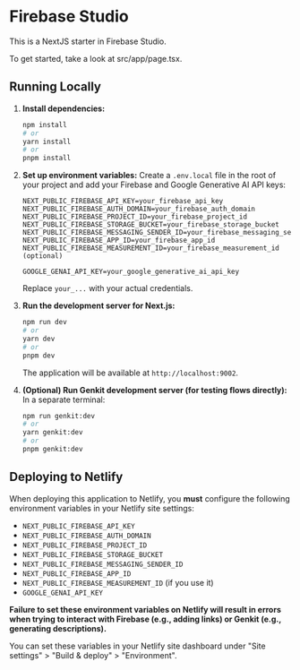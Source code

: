 # Firebase Studio

This is a NextJS starter in Firebase Studio.

To get started, take a look at src/app/page.tsx.

## Running Locally

1.  **Install dependencies:**
    ```bash
    npm install
    # or
    yarn install
    # or
    pnpm install
    ```

2.  **Set up environment variables:**
    Create a `.env.local` file in the root of your project and add your Firebase and Google Generative AI API keys:
    ```env
    NEXT_PUBLIC_FIREBASE_API_KEY=your_firebase_api_key
    NEXT_PUBLIC_FIREBASE_AUTH_DOMAIN=your_firebase_auth_domain
    NEXT_PUBLIC_FIREBASE_PROJECT_ID=your_firebase_project_id
    NEXT_PUBLIC_FIREBASE_STORAGE_BUCKET=your_firebase_storage_bucket
    NEXT_PUBLIC_FIREBASE_MESSAGING_SENDER_ID=your_firebase_messaging_sender_id
    NEXT_PUBLIC_FIREBASE_APP_ID=your_firebase_app_id
    NEXT_PUBLIC_FIREBASE_MEASUREMENT_ID=your_firebase_measurement_id (optional)

    GOOGLE_GENAI_API_KEY=your_google_generative_ai_api_key
    ```
    Replace `your_...` with your actual credentials.

3.  **Run the development server for Next.js:**
    ```bash
    npm run dev
    # or
    yarn dev
    # or
    pnpm dev
    ```
    The application will be available at `http://localhost:9002`.

4.  **(Optional) Run Genkit development server (for testing flows directly):**
    In a separate terminal:
    ```bash
    npm run genkit:dev
    # or
    yarn genkit:dev
    # or
    pnpm genkit:dev
    ```

## Deploying to Netlify

When deploying this application to Netlify, you **must** configure the following environment variables in your Netlify site settings:

*   `NEXT_PUBLIC_FIREBASE_API_KEY`
*   `NEXT_PUBLIC_FIREBASE_AUTH_DOMAIN`
*   `NEXT_PUBLIC_FIREBASE_PROJECT_ID`
*   `NEXT_PUBLIC_FIREBASE_STORAGE_BUCKET`
*   `NEXT_PUBLIC_FIREBASE_MESSAGING_SENDER_ID`
*   `NEXT_PUBLIC_FIREBASE_APP_ID`
*   `NEXT_PUBLIC_FIREBASE_MEASUREMENT_ID` (if you use it)
*   `GOOGLE_GENAI_API_KEY`

**Failure to set these environment variables on Netlify will result in errors when trying to interact with Firebase (e.g., adding links) or Genkit (e.g., generating descriptions).**

You can set these variables in your Netlify site dashboard under "Site settings" > "Build & deploy" > "Environment".
